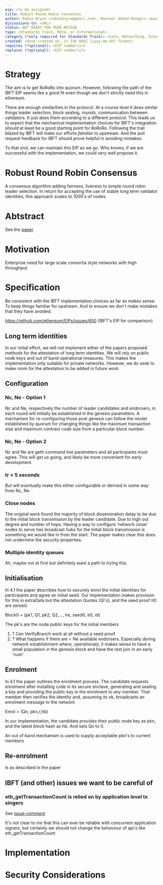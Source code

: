 ```yaml
---
eip: <to be assigned>
title: Robust Round Robin Consensus
author: Robin Bryce <robinbryce@gmail.com>, Mansoor Ahmed-Rengers <mansoor.ahmed@cl.cam.ac.uk>, Kari Kostianinen <kari.kostianinen@inf.ethz.ch>
discussions-to: <URL>
status: NOT READY FOR PEER REVIEW
type: <Standards Track, Meta, or Informational>
category (*only required for Standards Track): <Core, Networking, Interface, or ERC>
created: <date created on, in ISO 8601 (yyyy-mm-dd) format>
requires (*optional): <EIP number(s)>
replaces (*optional): <EIP number(s)>
---
```


# Strategy

The aim is to get RoRoRo into quorum. However, following the path of the IBFT
EIP seems like a good fit even though we don't strictly need this in ethereum.

There are enough similarities in the protocol. At a course level it does
similar things leader selection, block sealing, rounds, communication between
validators. It just does them according to a different protocol. This leads us
to expect that the mechanical implementation choices for IBFT's integration
should at least be a good starting point for RoRoRo. Following the trail blazed
by IBFT will make our efforts _familiar_ to upstream. And the pull request
feedback for IBFT should prove helpful in avoiding mistakes.

To that end, we can maintain this EIP as we go. Who knows, if we are successful
with the implementation, we could very well propose it.

# Robust Round Robin Consensus

A consensus algorithm adding fairness, liveness to simple round robin leader
selection. In return for accepting the use of stable long term validator
identities, this approach scales to 1000's of nodes.

# Abtstract

See the [paper](https://arxiv.org/pdf/1804.07391.pdf)

# Motivation

Enterprise need for large scale consortia style networks with high throughput.

# Specification

Be consistent with the IBFT implementation choices as far as makes sense. To
keep things familiar for upstream. And to ensure we don't make mistakes that
they have avoided.

https://github.com/ethereum/EIPs/issues/650 (IBFT's EIP for comparison)

## Long term identities

In our initial effort, we will not implement either of the papers proposed
methods for the attestation of long term identities. We will rely on public
node keys and out of band operational measures. This makes the implementation
only suitable for private networks. However, we do seek to make room for the
attestation to be added in future work.

## Configuration

### Nc, Ne - Option 1

Nc and Ne, respectively the number of leader candidates and endorsers, in each
round will initially be established in the genesis parameters. A mechanism for
re-configuring those post genesis can follow the model established by quorum
for changing things like the maximum transaction size and maximum contract code
size from a particular block number.

### Nc, Ne - Option 2

Nc and Ne are geth command line parameters and all participants must agree.
This will get us going, and likely be more convenient for early development.

### tr = 5 seconds

But will eventually make this either configurable or derived in some way from
Nc, Ne

### Close nodes

The original work found the majority of block dissemination delay to be due to
the initial block transmission by the leader candidate. Due to high out degree
and number of hops. Having a way to configure 'network close' nodes to serve
has broadcast hubs for the initial block transmission is something we would
like in from the start. The paper makes clear this does not undermine the
security properties.

### Multiple identity queues

Ah, maybe not at first but definitely want a path to trying this.

## Initialisation

In 4.1 the paper describes how to securely enrol the initial identities for
participants and agree an initial seed. Our implementation makes provision for
this in extraData but the attestation Quotes (Qi's), and the seed proof π0 are
zeroed.

   Block0 = (pk1, Q1, pk2, Q2,..., he, seed0, π0, id)

The pk's are the node public keys for the initial members

1. ? Can VerifyBranch work at all without a seed proof
2. ? What happens if there are < Ne available endorsers. Especially during
   network establishment where, operationaly, it makes sense to have a small
   population in the genesis block and have the rest join in an early 'rush'

## Enrolment

In 4.1 the paper outlines the enrolment process. The candidate requests
enrolment after installing code in its secure enclave, generating and sealing a
key and providing the public key in the enrolment to *any* member. That member
then verifies the identity and, assuming its ok, broadcasts an enrolment
message to the network

  Enrol = (Qn, pkn,r,hb)

In our implementation, the candidate provides their public node key as pkn, and
the latest block hash as hb. And sets Qn to 0.

An out of band mechanism is used to supply acceptable pkn's to current members

## Re-enrolment

Is as described in the paper

## IBFT (and other) issues we want to be careful of

### eth_getTransactionCount is relied on by application level tx singers

See [issue-comment](https://github.com/ethereum/EIPs/issues/650#issuecomment-360085474)

It's not clear to me that this can ever be reliable with concurrent application
signers, but certainly we should not change the behaviour of api's like
eth_getTransactionCount

# Implementation

# Security Considerations

